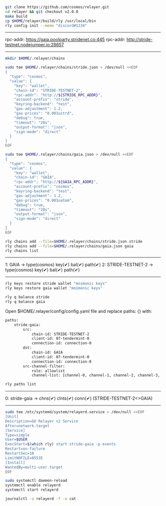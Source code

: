 ```bash
git clone https://github.com/cosmos/relayer.git
cd relayer && git checkout v2.0.0
make build
cp $HOME/relayer/build/rly /usr/local/bin
rly config init --memo "discord#1234"
```

*********
rpc-addr: https://gaia.poolparty.stridenet.co:445
rpc-addr: http://stride-testnet.nodejumper.io:28657
*********



```bash
mkdir $HOME/.relayer/chains
```

```bash
sudo tee $HOME/.relayer/chains/stride.json > /dev/null <<EOF
{
  "type": "cosmos",
  "value": {
    "key": "wallet",
    "chain-id": "STRIDE-TESTNET-2",
    "rpc-addr": "http://${STRIDE_RPC_ADDR}",
    "account-prefix": "stride",
    "keyring-backend": "test",
    "gas-adjustment": 1.2,
    "gas-prices": "0.001ustrd",
    "debug": true,
    "timeout": "20s",
    "output-format": "json",
    "sign-mode": "direct"
  }
}
EOF
```


```bash
sudo tee $HOME/.relayer/chains/gaia.json > /dev/null <<EOF
{
  "type": "cosmos",
  "value": {
    "key": "wallet",
    "chain-id": "GAIA",
    "rpc-addr": "http://${GAIA_RPC_ADDR}",
    "account-prefix": "cosmos",
    "keyring-backend": "test",
    "gas-adjustment": 1.2,
    "gas-prices": "0.001uatom",
    "debug": true,
    "timeout": "20s",
    "output-format": "json",
    "sign-mode": "direct"
  }
}
EOF
```


```bash
rly chains add --file=$HOME/.relayer/chains/stride.json stride
rly chains add --file=$HOME/.relayer/chains/gaia.json gaia
rly chains list
```
*****
1: GAIA             -> type(cosmos) key(✔) bal(✔) path(✔)
2: STRIDE-TESTNET-2 -> type(cosmos) key(✔) bal(✔) path(✔)
*****

```bash
rly keys restore stride wallet "mnimonic keys"
rly keys restore gaia wallet "mnimonic keys"
```

```bash
rly q balance stride
rly q balance gaia
```

Open $HOME/.relayer/config/config.yaml file and replace paths: {} with:
```bash
paths:
    stride-gaia:
        src:
            chain-id: STRIDE-TESTNET-2
            client-id: 07-tendermint-0
            connection-id: connection-0
        dst:
            chain-id: GAIA
            client-id: 07-tendermint-0
            connection-id: connection-0
        src-channel-filter:
            rule: allowlist
            channel-list: [channel-0, channel-1, channel-2, channel-3, channel-4]
```

```bash
rly paths list
```

*****
 0: stride-gaia          -> chns(✔) clnts(✔) conn(✔) (STRIDE-TESTNET-2<>GAIA)
*****

```bash
sudo tee /etc/systemd/system/relayerd.service > /dev/null <<EOF
[Unit]
Description=GO Relayer v2 Service
After=network.target
[Service]
Type=simple
User=$USER
ExecStart=$(which rly) start stride-gaia -p events
Restart=on-failure
RestartSec=10
LimitNOFILE=65535
[Install]
WantedBy=multi-user.target
EOF
```


```bash
sudo systemctl daemon-reload
systemctl enable relayerd
systemctl start relayerd

journalctl -u relayerd -f -o cat

```
